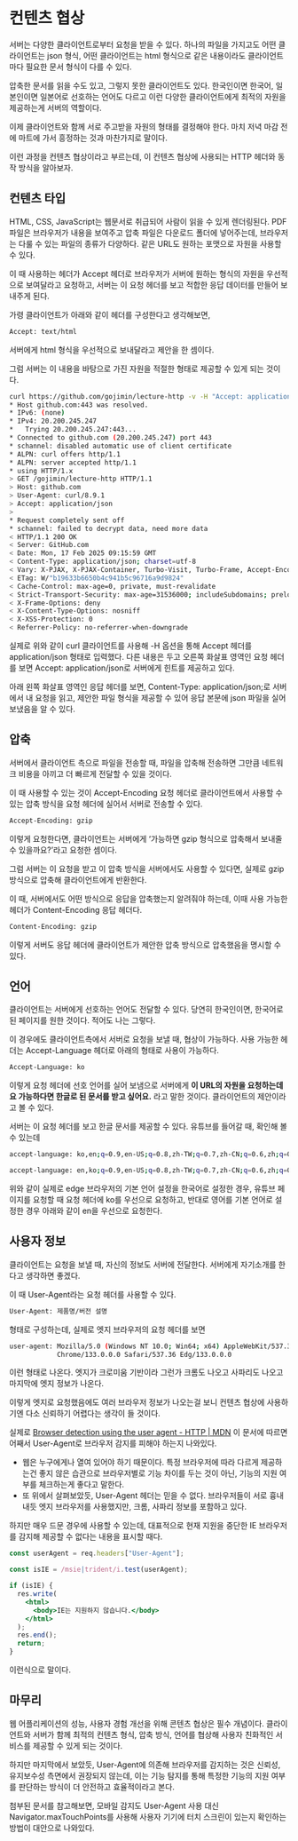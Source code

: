 # 컨텐츠 협상

서버는 다양한 클라이언트로부터 요청을 받을 수 있다. 하나의 파일을 가지고도 어떤 클라이언트는 json 형식, 어떤 클라이언트는 html 형식으로 같은 내용이라도 클라이언트마다 필요한 문서 형식이 다를 수 있다.

압축한 문서를 읽을 수도 있고, 그렇지 못한 클라이언트도 있다. 한국인이면 한국어, 일본인이면 일본어로 선호하는 언어도 다르고 이런 다양한 클라이언트에게 최적의 자원을 제공하는게 서버의 역할이다.

이제 클라이언트와 함께 서로 주고받을 자원의 형태를 결정해야 한다. 마치 저녁 마감 전에 마트에 가서 흥정하는 것과 마찬가지로 말이다.

이런 과정을 컨텐츠 협상이라고 부르는데, 이 컨텐츠 협상에 사용되는 HTTP 헤더와 동작 방식을 알아보자.

## 컨텐츠 타입

HTML, CSS, JavaScript는 웹문서로 취급되어 사람이 읽을 수 있게 렌더링된다. PDF 파일은 브라우저가 내용을 보여주고 압축 파일은 다운로드 폴더에 넣어주는데, 브라우저는 다룰 수 있는 파일의 종류가 다양하다. 같은 URL도 원하는 포맷으로 자원을 사용할 수 있다.

이 때 사용하는 헤더가 Accept 헤더로 브라우저가 서버에 원하는 형식의 자원을 우선적으로 보여달라고 요청하고, 서버는 이 요청 헤더를 보고 적합한 응답 데이터를 만들어 보내주게 된다.

가령 클라이언트가 아래와 같이 헤더를 구성한다고 생각해보면,

```bash
Accept: text/html
```

서버에게 html 형식을 우선적으로 보내달라고 제안을 한 셈이다.

그럼 서버는 이 내용을 바탕으로 가진 자원을 적절한 형태로 제공할 수 있게 되는 것이다.

```bash
curl https://github.com/gojimin/lecture-http -v -H "Accept: application/json"
* Host github.com:443 was resolved.
* IPv6: (none)
* IPv4: 20.200.245.247
*   Trying 20.200.245.247:443...
* Connected to github.com (20.200.245.247) port 443
* schannel: disabled automatic use of client certificate
* ALPN: curl offers http/1.1
* ALPN: server accepted http/1.1
* using HTTP/1.x
> GET /gojimin/lecture-http HTTP/1.1
> Host: github.com
> User-Agent: curl/8.9.1
> Accept: application/json
>
* Request completely sent off
* schannel: failed to decrypt data, need more data
< HTTP/1.1 200 OK
< Server: GitHub.com
< Date: Mon, 17 Feb 2025 09:15:59 GMT
< Content-Type: application/json; charset=utf-8
< Vary: X-PJAX, X-PJAX-Container, Turbo-Visit, Turbo-Frame, Accept-Encoding, Accept, X-Requested-With
< ETag: W/"b19633b6650b4c941b5c96716a9d9824"
< Cache-Control: max-age=0, private, must-revalidate
< Strict-Transport-Security: max-age=31536000; includeSubdomains; preload
< X-Frame-Options: deny
< X-Content-Type-Options: nosniff
< X-XSS-Protection: 0
< Referrer-Policy: no-referrer-when-downgrade
```

실제로 위와 같이 curl 클라이언트를 사용해 -H 옵션을 통해 Accept 헤더를 application/json 형태로 입력했다. 다른 내용은 두고 오른쪽 화살표 영역인 요청 헤더를 보면 Accept: application/json로 서버에게 힌트를 제공하고 있다.

아래 왼쪽 화살표 영역인 응답 헤더를 보면, Content-Type: application/json;로 서버에서 내 요청을 읽고, 제안한 파일 형식을 제공할 수 있어 응답 본문에 json 파일을 실어 보냈음을 알 수 있다.

## 압축

서버에서 클라이언트 측으로 파일을 전송할 때, 파일을 압축해 전송하면 그만큼 네트워크 비용을 아끼고 더 빠르게 전달할 수 있을 것이다.

이 때 사용할 수 있는 것이 Accept-Encoding 요청 헤더로 클라이언트에서 사용할 수 있는 압축 방식을 요청 헤더에 실어서 서버로 전송할 수 있다.

```bash
Accept-Encoding: gzip
```

이렇게 요청한다면, 클라이언트는 서버에게 ‘가능하면 gzip 형식으로 압축해서 보내줄 수 있을까요?’라고 요청한 셈이다.

그럼 서버는 이 요청을 받고 이 압축 방식을 서버에서도 사용할 수 있다면, 실제로 gzip 방식으로 압축해 클라이언트에게 반환한다.

이 때, 서버에서도 어떤 방식으로 응답을 압축했는지 알려줘야 하는데, 이때 사용 가능한 헤더가 Content-Encoding 응답 헤더다.

```bash
Content-Encoding: gzip
```

이렇게 서버도 응답 헤더에 클라이언트가 제안한 압축 방식으로 압축했음을 명시할 수 있다.

## 언어

클라이언트는 서버에게 선호하는 언어도 전달할 수 있다. 당연히 한국인이면, 한국어로 된 페이지를 원한 것이다. 적어도 나는 그렇다.

이 경우에도 클라이언트측에서 서버로 요청을 보낼 때, 협상이 가능하다. 사용 가능한 헤더는 Accept-Language 헤더로 아래의 형태로 사용이 가능하다.

```bash
Accept-Language: ko
```

이렇게 요청 헤더에 선호 언어를 실어 보냄으로 서버에게 **이 URL의 자원을 요청하는데요 가능하다면 한글로 된 문서를 받고 싶어요.** 라고 말한 것이다. 클라이언트의 제안이라고 볼 수 있다.

서버는 이 요청 헤더를 보고 한글 문서를 제공할 수 있다. 유튜브를 들어갈 때, 확인해 볼 수 있는데

```bash
accept-language: ko,en;q=0.9,en-US;q=0.8,zh-TW;q=0.7,zh-CN;q=0.6,zh;q=0.5
```

```bash
accept-language: en,ko;q=0.9,en-US;q=0.8,zh-TW;q=0.7,zh-CN;q=0.6,zh;q=0.5
```

위와 같이 실제로 edge 브라우저의 기본 언어 설정을 한국어로 설정한 경우, 유튜브 페이지를 요청할 때 요청 헤더에 ko를 우선으로 요청하고, 반대로 영어를 기본 언어로 설정한 경우 아래와 같이 en을 우선으로 요청한다.

## 사용자 정보

클라이언트는 요청을 보낼 때, 자신의 정보도 서버에 전달한다. 서버에게 자기소개를 한다고 생각하면 좋겠다.

이 때 User-Agent라는 요청 헤더를 사용할 수 있다.

```bash
User-Agent: 제품명/버전 설명
```

형태로 구성하는데, 실제로 엣지 브라우저의 요청 헤더를 보면

```bash
user-agent: Mozilla/5.0 (Windows NT 10.0; Win64; x64) AppleWebKit/537.36 (KHTML, like Gecko)
            Chrome/133.0.0.0 Safari/537.36 Edg/133.0.0.0
```

이런 형태로 나온다. 엣지가 크로미움 기반이라 그런가 크롬도 나오고 사파리도 나오고 마지막에 엣지 정보가 나온다.

이렇게 엣지로 요청했음에도 여러 브라우저 정보가 나오는걸 보니 컨텐츠 협상에 사용하기엔 다소 신뢰하기 어렵다는 생각이 들 것이다.

실제로 [Browser detection using the user agent - HTTP | MDN](https://developer.mozilla.org/en-US/docs/Web/HTTP/Browser_detection_using_the_user_agent) 이 문서에 따르면 어째서 User-Agent로 브라우저 감지를 피해야 하는지 나와있다.

- 웹은 누구에게나 열여 있어야 하기 때문이다. 특정 브라우저에 따라 다르게 제공하는건 좋지 않은 습관으로 브라우저별로 기능 차이를 두는 것이 아닌, 기능의 지원 여부를 체크하는게 좋다고 말한다.
- 또 위에서 살펴보았듯, User-Agent 헤더는 믿을 수 없다. 브라우저들이 서로 흉내내듯 엣지 브라우저를 사용했지만, 크롬, 사파리 정보를 포함하고 있다.

하지만 매우 드문 경우에 사용할 수 있는데, 대표적으로 현재 지원을 중단한 IE 브라우저를 감지해 제공할 수 없다는 내용을 표시할 때다.

```jsx
const userAgent = req.headers["User-Agent"];

const isIE = /msie|trident/i.test(userAgent);

if (isIE) {
  res.write(
    <html>
      <body>IE는 지원하지 않습니다.</body>
    </html>
  );
  res.end();
  return;
}
```

이런식으로 말이다.

## 마무리

웹 어플리케이션의 성능, 사용자 경험 개선을 위해 콘텐츠 협상은 필수 개념이다. 클라이언트와 서버가 함께 최적의 컨텐츠 형식, 압축 방식, 언어를 협상해 사용자 친화적인 서비스를 제공할 수 있게 되는 것이다.

하지만 마지막에서 보았듯, User-Agent에 의존해 브라우저를 감지하는 것은 신뢰성, 유지보수성 측면에서 권장되지 않는데, 이는 기능 탐지를 통해 특정한 기능의 지원 여부를 판단하는 방식이 더 안전하고 효율적이라고 본다.

첨부된 문서를 참고해보면, 모바일 감지도 User-Agent 사용 대신 Navigator.maxTouchPoints를 사용해 사용자 기기에 터치 스크린이 있는지 확인하는 방법이 대안으로 나와있다.
